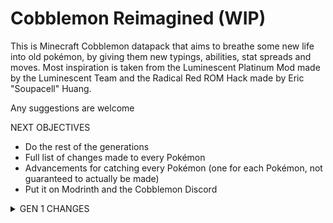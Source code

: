 <h1>Cobblemon Reimagined (WIP)</h1>

This is Minecraft Cobblemon datapack that aims to breathe some new life into old pokémon, by giving them new typings, abilities, stat spreads and moves. Most inspiration is taken from the Luminescent Platinum
Mod made by the Luminescent Team and the Radical Red ROM Hack made by Eric "Soupacell" Huang.

Any suggestions are welcome

NEXT OBJECTIVES
- Do the rest of the generations
- Full list of changes made to every Pokémon
- Advancements for catching every Pokémon (one for each Pokémon, not guaranteed to actually be made)
- Put it on Modrinth and the Cobblemon Discord

<details>
<summary>GEN 1 CHANGES</summary>

<details>
<summary>Bulbasaur</summary>
<pre>
Regular Abilities --> New Abilities
Overgrow              Overgrow
Hidden: Chlorophyll   Chlorophyll
                      Hidden: Grassy Surge
</pre>
</details>

<details>
<summary>Ivysaur</summary>
<pre>
Regular Abilities --> New Abilities
Overgrow              Overgrow
Hidden: Chlorophyll   Chlorophyll
                      Hidden: Grassy Surge
</pre>
</details>

<details>
<summary>Venusaur</summary>
<pre>
Regular Abilities --> New Abilities
Overgrow              Thick Fat
Hidden: Chlorophyll   Chlorophyll
                      Hidden: Grassy Surge
</pre>
</details>

<details>
<summary>G-Max Venusaur</summary>
<pre>
Regular Abilities --> New Abilities
Overgrow              Thick Fat
Hidden: Chlorophyll   Chlorophyll
                      Hidden: Grassy Surge
</pre>
</details>

<details>
<summary>Charmander</summary>
<pre>
Regular Abilities --> New Abilities
Blaze                 Blaze
Hidden: Solar Power   Solar Power
                      Hidden: Drought
</pre>
</details>

<details>
<summary>Charmeleon</summary>
<pre>
Regular Abilities --> New Abilities
Blaze                 Blaze
Hidden: Solar Power   Solar Power
                      Hidden: Drought
</pre>
</details>

<details>
<summary>Charizard</summary>
<pre>
Regular Abilities --> New Abilities
Blaze                 Blaze
Hidden: Solar Power   Solar Power
                      Hidden: Drought
</pre>
</details>

<details>
<summary>G-Max Charizard</summary>
<pre>
Regular Abilities --> New Abilities
Blaze                 Blaze
Hidden: Solar Power   Solar Power
                      Hidden: Drought
</pre>
</details>

<details>
<summary>Squirtle</summary>
<pre>
Regular Abilities --> New Abilities
Torrent               Torrent
Hidden: Rain Dish     Rain Dish
                      Hidden: Drizzle
</pre>
</details>

<details>
<summary>Wartorle</summary>
<pre>
Regular Abilities --> New Abilities
Torrent               Torrent
Hidden: Rain Dish     Rain Dish
                      Hidden: Drizzle
</pre>
</details>

<details>
<summary>Blastoise</summary>
<pre>
Regular Typing --> New Typing
Water              Water
                   Steel
</pre>
<pre>
Regular Abilities --> New Abilities
Torrent               Torrent
Hidden: Rain Dish     Mega Launcher
                      Hidden: Drizzle
</pre>
</details>

<details>
<summary>Mega Blastoise</summary>
<pre>
Regular Typing --> New Typing
Water              Water
                   Steel
</pre>
</details>

<details>
<summary>G-Max Blastoise</summary>
<pre>
Regular Typing --> New Typing
Water              Water
                   Steel
</pre>
<pre>
Regular Abilities --> New Abilities
Torrent               Torrent
Hidden: Rain Dish     Mega Launcher
                      Hidden: Drizzle
</pre>
</details>

<details>
<summary>Caterpie</summary>
<pre>
Regular Abilities --> New Abilities
Shield Dust           Shield Dust
Hidden: Run Away      Run Away
                      Hidden: Stench
</pre>
</details>

<details>
<summary>Butterfree</summary>
<pre>
Regular Abilities --> New Abilities
Compound Eyes         Compound Eyes
Hidden: Tinted Lens   Tinted Lens
                      Hidden: Effect Spore
</pre>
<pre>
                 Regular Stats --> New Stats
HP:                    60             60
Attack:                45             45
Defense:               50             45   -5
Special Attack:        90             110  +20
Special Defense:       80             100  +20
Speed:                 70             90   +20
Total:                 395            450  +55
</pre>
<pre>
Regular Moves --> New Moves
1: Gust           1: Bug Bite
1: String Shot    1: Harden
1: Bug Bite       1: String Shot
1: Captivate      1: Tackle
1: Harden         10: Gust
1: Tackle         11: Confusion
4: Supersonic     13: Poison Powder
8: Confusion      13: Sleep Powder
12: Poison Powder 13: Stun Spore
12: Stun Spore    17: Air Cutter
12: Sleep Powder  19: Psybeam
16: Psybeam       19: Silver Wind
20: Whirlwind     21: Supersonic
24: Air Slash     23: Air Slash
28: Safeguard     25: Safeguard
32: Bug Buzz      28: Bug Buzz
36: Tailwind      34: Psychic
40: Rage Powder   37: Whirlwind
44: Quiver Dance  37: Tailwind
                  40: Rage Powder
                  44: Quiver Dance
                  45: Hurricane
</pre>
</details>

<details>
<summary>G-Max Butterfree</summary>
<pre>
Regular Abilities --> New Abilities
Compound Eyes         Compound Eyes
Hidden: Tinted Lens   Tinted Lens
                      Hidden: Effect Spore
</pre>
<pre>
                 Regular Stats --> New Stats
HP:                    60             60
Attack:                45             45
Defense:               50             45   -5
Special Attack:        90             110  +20
Special Defense:       80             100  +20
Speed:                 70             90   +20
Total:                 395            450  +55
</pre>
</details>

<details>
<summary>Weedle</summary>
<pre>
Regular Abilities --> New Abilities
Shield Dust           Shield Dust
Hidden: Run Away      Run Away
                      Hidden: Poison Point
</pre>
</details>

<details>
<summary>Beedrill</summary>
<pre>
Regular Abilities --> New Abilities
Swarm                 Adaptability
Hidden: Sniper        Sniper
                      Hidden: Poison Touch
</pre>
<pre>
                 Regular Stats --> New Stats
HP:                    65             65
Attack:                90             115 +25
Defense:               40             40  
Special Attack:        45             40  -5
Special Defense:       80             95  +15
Speed:                 75             95  +20
Total:                 395            450 +55
</pre>
<pre>
Regular Moves --> New Moves
1: Fury Attack    1: Fury Attack
1: Twineedle      1: Twineedle
1: Pursuit        10: Fury Attack
1: String Shot    11: Fury Cutter
1: Bug Bite       14: Laser Focus
1: Poison Sting   15: Toxic Spikes
1: Harden         17: Pin Missile
11: Fury Cutter   21: Focus Energy
14: Rage          23: Venoshock
20: Focus Energy  23: Poison Jab
23: Venoshock     25: Assurance
26: Assurance     28: X-Scissor
29: Toxic Spikes  31: Cross Poison
32: Pin Missile   34: Drill Peck
35: Poison Jab    37: Agility
38: Agility       40: Endeavor
41: Endeavor      43: Outrage
44: Fell Stinger  44: Fell Stinger
                  45: Megahorn
</pre>
</details>

<details>
<summary>Mega Beedrill</summary>
<pre>
                 Regular Stats --> New Stats
HP:                    65             65
Attack:                150            175 +25
Defense:               40             55  +15
Special Attack:        15             15
Special Defense:       80             95  +15
Speed:                 145            145
Total:                 495            550 +55
</pre>
</details>

<details>
<summary>Pidgey</summary>
<pre>
Regular Abilities --> New Abilities
Keen Eye              No Guard
Tangled Feet          Tangled Feet
Hidden: Big Pecks     Hidden: Big Pecks
</pre>
<pre>
                 Regular Stats --> New Stats
HP:                    40             40
Attack:                45             45
Defense:               50             40
Special Attack:        35             35
Special Defense:       35             35
Speed:                 56             55  -1
Total:                 251            250 -1
</pre>
</details>

<details>
<summary>Pidgeotto</summary>
<pre>
Regular Abilities --> New Abilities
Keen Eye              No Guard
Tangled Feet          Tangled Feet
Hidden: Big Pecks     Hidden: Big Pecks
</pre>
<pre>
                 Regular Stats --> New Stats
HP:                    63             65  +2
Attack:                60             60
Defense:               55             55
Special Attack:        50             50
Special Defense:       50             50
Speed:                 71             75  +4
Total:                 349            355 +6
</pre>
</details>

<details>
<summary>Pidgeot</summary>
<pre>
Regular Abilities --> New Abilities
Keen Eye              No Guard
Tangled Feet          Tangled Feet
Hidden: Big Pecks     Hidden: Big Pecks
</pre>
<pre>
                 Regular Stats --> New Stats
HP:                    83             85  +2
Attack:                80             60  -20
Defense:               75             70  -5
Special Attack:        70             115 +45
Special Defense:       70             70
Speed:                 101            110 +9
Total:                 479            510 +31
</pre>
</details>

<details>
<summary>Rattata</summary>
<pre>
Regular Abilities --> New Abilities
Run Away              Hustle
Guts                  Guts
Hidden: Hustle        Hidden: Technician
</pre>
</details>

<details>
<summary>Alolan Rattata</summary>
<pre>
Regular Abilities --> New Abilities
Gluttony              Guts
Hustle                Hustle
Hidden: Thick Fat     Hidden: Thick Fat
</pre>
</details>

<details>
<summary>Raticate</summary>
<pre>
Regular Abilities --> New Abilities
Run Away              Hustle
Guts                  Guts
Hidden: Hustle        Hidden: Technician
</pre>
<pre>
                 Regular Stats --> New Stats
HP:                    55             55
Attack:                81             97  +16
Defense:               60             70  +10
Special Attack:        50             45  -5
Special Defense:       70             70
Speed:                 97             113 +16
Total:                 413            450 +37
</pre>
</details>

<details>
<summary>Alolan Raticate</summary>
<pre>
Regular Abilities --> New Abilities
Glutonny              Guts
Hustle                Hustle
Hidden: Thick Fat     Hidden: Thick Fat
</pre>
<pre>
                 Regular Stats --> New Stats
HP:                    75             80
Attack:                71             78  +7
Defense:               70             80  +10
Special Attack:        40             40
Special Defense:       80             90  +10
Speed:                 77             82  +5
Total:                 413            450 +32
</pre>
</details>

<details>
<summary>Spearow</summary>
<pre>
Regular Abilities --> New Abilities
Keen Eye              Keen Eye
Hidden: Sniper        Sniper
                      Hidden: Intimidate
</pre>
</details>

<details>
<summary>Fearow</summary>
<pre>
Regular Abilities --> New Abilities
Keen Eye              Keen Eye
Hidden: Sniper        Sniper
                      Hidden: Intimidate
</pre>
<pre>
                 Regular Stats --> New Stats
HP:                    65             65
Attack:                90             110 +20
Defense:               65             65
Special Attack:        61             60  -1
Special Defense:       61             60  -1
Speed:                 100            110 +10
Total:                 442            470 +28
</pre>
</details>

<details>
<summary>Ekans</summary>
<pre>
Regular Abilities --> New Abilities
Intimidate            Intimidate
Shed Skin             Merciless
Hidden: Unnerve       Hidden: Strong Jaw
</pre>
<pre>
After Evolving
Learns Crunch
</pre>
</details>

<details>
<summary>Arbok</summary>
<pre>
Regular Typing --> New Typing
Poison             Poison
                   Dark
</pre>
<pre>
Regular Abilities --> New Abilities
Intimidate            Intimidate
Shed Skin             Merciless
Hidden: Unnerve       Hidden: Strong Jaw
</pre>
<pre>
                 Regular Stats --> New Stats
HP:                    60             60
Attack:                95             110 +15
Defense:               69             70  +1
Special Attack:        65             55  -10
Special Defense:       79             80  +1
Speed:                 80             80 
Total:                 448            455 +7
</pre>
</details>

<details>
<summary>Pikachu</summary>
<pre>
Regular Abilities --> New Abilities
Static                Static
Hidden: Lightning Rod Lightning Rod
                      Hidden: Galvanize
</pre>
</details>

<details>
<summary>Raichu</summary>
<pre>
Regular Abilities --> New Abilities
Static                Static
Hidden: Lightning Rod Lightning Rod
                      Hidden: Galvanize
</pre>
<pre>
                 Regular Stats --> New Stats
HP:                    60             70  +10
Attack:                90             100 +10
Defense:               55             55  
Special Attack:        90             100 +10
Special Defense:       80             80
Speed:                 110            110
Total:                 485            515 +30
</pre>
<pre>
Regular Moves --> New Moves
1: Thunder Shock  1: Thunder Punch
1: Tail Whip      1: Growl
1: Quick Attack   1: Tail Whip
1: Thunder Punch  1: Thunder Shock
1: Thunder Wave   1: Charm
1: Thunder        1: Nuzzle
1: Light Screen   1: Sweet Kiss
1: Iron Tail      1: Play Nice
1: Play Nice      5: Quick Attack
1: Sweet Kiss     10: Thunder Wave
1: Nuzzle         15: Double Kick
1: Nasty Plot     20: Electro Ball
1: Charm          25: Shock Wave
1: Double Team    25: Fake Tears
1: Electro Ball   30: Feint
1: Feint          35: Spark
1: Spark          40: Double Team
1: Agility        45: Slame
1: Slam           50: Thunderbolt
1: Discharge      55: Teeter Dance
1: Growl          55: Agility
5: Thunderbolt    60: Discharge
                  65: Wild Charge
                  70: Light Screen
                  75: Thunder
</pre>
</details>

<details>
<summary>Alolan Raichu</summary>
<pre>
                 Regular Stats --> New Stats
HP:                    60             70  +10
Attack:                85             80  -5
Defense:               50             50  
Special Attack:        95             120 +25
Special Defense:       85             85
Speed:                 110            110
Total:                 485            500 +15
</pre>
<pre>
Regular Moves --> New Moves
1: Psychic        1: Thunder Shock
1: Thunder Shock  1: Charm
1: Tail Whip      1: Nuzzle
1: Quick Attack   1: Sweet Kiss
1: Thunder Wave   1: Play Nice
1: Thunder        1: Double Kick
1: Light Screen   1: Psychic
1: Iron Tail      6: Quick Attack
1: Play Nice      11: Thunder Wave
1: Sweet Kiss     16: Electro Ball
1: Nuzzle         21: Shock Wave
1: Nasty Plot     26: Light Screen
1: Charm          31: Spark
1: Double Team    36: Double Team
1: Electro Ball   41: Slam
1: Feint          43: Psyshock
1: Spark          46: Thunderbolt
1: Agility        51: Agility
1: Slam           56: Discharge
1: Discharge      61: Wild Charge
1: Growl          66: Signal Beam
5: Thunderbolt    71: Thunder
                  76: Volt Tackle
</pre>
</details>

<details>
<summary>Sandshrew</summary>
<pre>
Regular Abilities --> New Abilities
Sand Veil             Sand Veil
Hidden: Sand Rush     Sand Force
                      Hidden: Sand Rush
</pre>
</details>

<details>
<summary>Sandslash</summary>
<pre>
Regular Abilities --> New Abilities
Sand Veil             Sand Veil
Hidden: Sand Rush     Sand Force
                      Hidden: Sand Rush
</pre>
</details>

<details>
<summary>Alolan Sandslash</summary>
<pre>
Regular Abilities --> New Abilities
Snow Cloak            Snow Cloak
Hidden: Slush Rush    Tough Claws
                      Hidden: Slush Rush
</pre>
<pre>
Regular Moves --> New Moves
1: Icicle Spear   1: Defense Curl
1: Metal Burst    1: Scratch
1: Icicle Crash   1: Powder Snow
1: Slash          1: Ice Shard
1: Defense Curl   1: Swift
1: Ice Ball       1: Ice Ball
1: Metal Claw     1: Metal Claw
1: Swords Dance   1: Fury Cutter
1: Blizzard       1: Hone Claws
1: Hail           1: Icicle Spear
1: Iron Defense   6: Rapid Spin
1: Gyro Ball      11: Fury Swipes
1: Iron Head      16: Iron Defense
1: Rollout        21: Crush Claw
1: Fury Cutter    26: Shadow Claw
1: Rapid Spin     31: Iron Head
1: Swift          36: Agility
1: Fury Swipes    41: Gyro Ball
1: Scratch        46: Icicle Crash
1: Mist           51: Poison Jab
1: Powder Snow    56: Snowscape
1: Snowscape      61: Swords Dance
1: Bide           66: Blizzard
                  71: Metal Burst
                  76: Triple Axel
</pre>
</details>

<details>
<summary>Nidoran Female</summary>
<pre>
Regular Abilities --> New Abilities
Poison Point          Poison Point
Rivalry               Mold Breaker
Hidden: Hustle        Hidden: Hustle
</pre>
</details>

<details>
<summary>Nidorina</summary>
<pre>
Regular Abilities --> New Abilities
Poison Point          Poison Point
Rivalry               Mold Breaker
Hidden: Hustle        Hidden: Hustle
</pre>
</details>

<details>
<summary>Nidoqueen</summary>
<pre>
Regular Abilities --> New Abilities
Poison Point          Poison Point
Rivalry               Mold Breaker
Hidden: Sheer Force   Hidden: Sheer Force
</pre>
<pre>
Regular Moves --> New Moves
1: Scratch        1: Tail Whip
1: Tail Whip      1: Scratch
1: Double Kick    1: Poison Sting
1: Poison Sting   1: Growl
1: Earth Power    6: Fury Swipes
1: Superpower     11: Double Kick
1: Helping Hand   16: Poison Fang
1: Chip Away      21: Bite
1: Fury Swipes    26: Helping Hand
1: Toxic Spikes   29: Spikes
1: Bite           31: Toxic Spikes
1: Toxic          36: Poison Jab
1: Flatter        39: Body Slam
1: Crunch         41: Flatter
1: Growl          46: Crunch
1: Poison Fang    51: Drill Run
1: Captivate      56: Poison Tail
                  59: Earthquake
                  61: Sludge Wave
                  66: Super Fang
                  71: Toxic
                  76: Earth Power
</pre>
</details>

<details>
<summary>Nidoran Male</summary>
<pre>
Regular Abilities --> New Abilities
Poison Point          Poison Point
Rivalry               Mold Breaker
Hidden: Hustle        Hidden: Hustle
</pre>
</details>

<details>
<summary>Nidorino</summary>
<pre>
Regular Abilities --> New Abilities
Poison Point          Poison Point
Rivalry               Mold Breaker
Hidden: Hustle        Hidden: Hustle
</pre>
</details>

<details>
<summary>Nidoking</summary>
<pre>
Regular Abilities --> New Abilities
Poison Point          Poison Point
Rivalry               Mold Breaker
Hidden: Sheer Force   Hidden: Sheer Force
</pre>
<pre>
Regular Moves --> New Moves
1: Peck           1: Focus Energy
1: Focus Energy   1: Peck
1: Double Kick    1: Poison Sting
1: Poison Sting   1: Growl
1: Thrash         6: Leer
1: Earth Power    11: Fury Attack
1: Megahorn       16: Double Kick
1: Helping Hand   21: Poison Fang
1: Poison Jab     26: Horn Attack
1: Chip Away      29: Helping Hand
1: Fury Attack    31: Thrash
1: Toxic Spikes   36: Toxic Spikes
1: Horn Attack    39: Poison Jab
1: Toxic          41: Flatter
1: Flatter        46: Sucker Punch
1: Leer           51: Drill Run
1: Horn Drill     56: Poison Tail
1: Captivate      59: Earthquake
                  61: Sludge Wave
                  66: Head Smash
                  71: Toxic
                  76: Earth Power
</pre>
</details>

<details>
<summary>Clefable</summary>
<pre>
Regular Moves ---> New Moves
1: Sing            1: Charm
1: Double Slap     1: Copycat
1: Minimize        1: Disarming Voice
1: Metronome       1: Growl
1: Gravity         1: Pound
1: After You       1: Splash
1: Disarming Voice 1: Spotlight
1: Spotlight       1: Sweet Kiss
1: Sweet Kiss      4: Stored Power
1: Encore          4: Encore
1: Charm           9: Sing
1: Stored Power    14: Double Slap
1: Life Dew        14: Defense Curl
1: Moonlight       19: After You
1: Meteor Mash     24: Follow Me
1: Follow Me       24: Draining Kiss
1: Cosmic Power    29: Life Dew
1: Moonblast       34: Body Slam
1: Healing Wish    34: Minimize
1: Splash          39: Metronome
1: Pound           44: Cosmic Power
1: Copycat         44: Moonblast
1: Growl           49: Moonlight
1: Defense Curl    54: Wish
1: Wake-Up Slap    54: Soft-Boiled
1: Lucky Chant     59: Gravity
1: Bestow          64: Meteor Mash
                   74: Healing Wish
</pre>
</details>

<details>
<summary>Ninetales</summary>
<pre>
Regular Typing --> New Typing
Fire               Fire
                   Psychic
</pre>
<pre>
Regular Abilities --> New Abilities
Flash Fire            Flash Fire
Hidden: Drought       Drought
                      Hidden: Cursed Body
</pre>
<pre>
Regular Moves --> New Moves
1: Nasty Plot     1: Tail Whip
1: Ember          1: Ember
1: Quick Attack   3: Disable
1: Confuse Ray    3: Roar
1: Safeguard      8: Quick Attack
1: Flamethrower   13: Spite
1: Fire Blast     18: Hex
1: Spite          23: Incinerate
1: Will-o-Wisp    28: Confuse Ray
1: Incinerate     28: Nasty Plot
1: Imrpison       33: Will-o-Wisp
1: Extrasensory   38: Extrasensory
1: Fire Spin      43: Flamethrower
1: Inferno        48: Dark Pulse
1: Grudge         48: Imprison
1: Tail Whip      53: Fire Spin
1: Disable        58: Safeguard
1: Flame Burst    63: Inferno
                  68: Psychic
                  73: Fire Blast
</pre>
</details>

<details>
<summary>Alolan Ninetales</summary>
<pre>
Regular Abilities --> New Abilities
Snow Cloak            Snow Cloak
Hidden: Snow Warning  Serene Grace
                      Hidden: Snow Warning
</pre>
<pre>
Regular Moves --> New Moves
1: Imprison       1: Tail Whip
1: Nasty Plot     1: Powder Snow
1: Ice Beam       1: Fairy Wind
1: Ice Shard      1: Dazzling Gleam
1: Confuse Ray    3: Disable
1: Safeguard      3: Roar
1: Blizzard       8: Quick Attack
1: Spite          13: Icy Wind
1: Icy Wind       18: Hex
1: Aurora Veil    18: Payback
1: Aurora Beam    18: Fairy Wind
1: Extrasensory   23: Aurora Veil
1: Mist           28: Confuse Ray
1: Sheer Cold     28: Nasty Plot
1: Grudge         33: Aurora Beam
1: Powder Snow    38: Extrasensory
1: Tail Whip      43: Ice Beam
1: Disable        48: Dark Pulse
1: Freeze-Dry     48: Imprison
                  53: Freeze-Dry
                  58: Safeguard
                  63: Moonblast
                  68: Blizzard
                  73: Encore
</pre>
</details>

<details>
<summary>Jigglypuff</summary>
<pre>
Regular Abilities --> New Abilities
Cute Charm            Magic Guard
Competitive           Competitive
Hidden: Friend Guard  Hidden: Misty Surge
</pre>
</details>

<details>
<summary>Wigglytuff</summary>
<pre>
Regular Abilities --> New Abilities
Cute Charm            Magic Guard
Competitive           Competitive
Hidden: Frisk         Hidden: Misty Surge
</pre>
<pre>
Regular Moves ---> New Moves
1: Sing            1: Copycat
1: Disable         1: Sing
1: Defense Curl    1: Charm
1: Double Slap     1: Sweet Kiss
1: Rest            4: Echoed Voice
1: Gyro Ball       9: Fake Tears
1: Hyper Voice     14: Disarming Voice
1: Covet           19: Disable
1: Echoed Voice    24: Draining Kiss
1: Double Edge     29: Round
1: Sweet Kiss      34: Rollout
1: Disarming Voice 39: Double Slap
1: Charm           44: Body Slam
1: Stockpile       49: Stockpile
1: Swallow         49: Swallow
1: Spit Up         49: Spit Up
1: Round           54: Hyper Voice
1: Body Slam       59: Play Rough
1: Mimic           59: Rest
1: Pound           64: Moonblast
1: Copycat         69: Gyro Ball
1: Wake-Up Slap    69: Mimic
1: Play Nice       69: Double Edge
5: Play Rough      74: Last Resort
                   74: Boomburst
</pre>
</details>

<details>
<summary>Zubat</summary>
<pre>
Regular Abilities --> New Abilities
Inner Focus           Sniper
Hidden: Infiltrator   Infiltrator
                      Hidden: Corrosion
</pre>
</details>

<details>
<summary>Golbat</summary>
<pre>
Regular Abilities --> New Abilities
Inner Focus           Sniper
Hidden: Infiltrator   Infiltrator
                      Hidden: Corrosion
</pre>
</details>

<details>
<summary>Oddish</summary>
<pre>
Regular Abilities --> New Abilities
Chlorophyll           Chlorophyll
Hidden: Run Away      Effect Spore
                      Hidden: Aroma Veil
</pre>
</details>

<details>
<summary>Gloom</summary>
<pre>
Regular Abilities --> New Abilities
Chlorophyll           Chlorophyll
Hidden: Stench        Effect Spore
                      Hidden: Stench
</pre>
</details>

<details>
<summary>Vileplume</summary>
<pre>
Regular Abilities --> New Abilities
Chlorophyll           Chlorophyll
Hidden: Effect Spore  Effect Spore
                      Hidden: Aroma Veil
</pre>
<pre>
Regular Moves --> New Moves
1: Mega Drain     1: Acid
1: Aromatherapy   1: Absorb
1: Stun Spore     1: Aromatheraby
1: Poison Powder  1: Growth
1: Petal Dance    1: Magical Leaf
1: Giga Drain     1: Petal Blizzard
1: Petal Blizzard 1: Sleep Powder
1: Sleep Powder   1: Stun Spore
1: Toxic          1: Weather Ball
1: Moonblast      7: Sweet Scent
1: Grassy Terrain 12: Sleep Powder
1: Moonlight      17: Leaf Blade
1: Absorb         22: Mega Drain
1: Growth         27: Giga Drain
1: Acid           32: Earth Power
1: Sweet Scent    37: Moonlight
1: Lucky Chant    42: Grassy Terrain
1: Natural Gift   47: Quiver Dance
                  52: Teeter Dance
                  57: Moonblast
                  62: Petal Dance
                  67: Solar Beam
                  72: Leaf Storm
                  72: Strength Sap
</pre>
</details>

<details>
<summary>Paras</summary>
<pre>
Regular Abilities --> New Abilities
Effect Spore          Effect Spore
Dry Skin              Damp
Hidden: Damp          Hidden: Tough Claws
</pre>
</details>

<details>
<summary>Parasect</summary>
<pre>
Regular Abilities --> New Abilities
Effect Spore          Effect Spore
Dry Skin              Damp
Hidden: Damp          Hidden: Tough Claws
</pre>
<pre>
                 Regular Stats --> New Stats
HP:                    60             60
Attack:                95             115 +20
Defense:               80             100 +20 
Special Attack:        60             55  -5
Special Defense:       80             90  +10
Speed:                 30             30
Total:                 405            450 +45
</pre>
</details>

<details>
<summary>Venonat</summary>
<pre>
Regular Abilities --> New Abilities
Compound Lens         Compound Eyes
Tinted Lens           Tinted Lens
Hidden: Run Away      Hidden: Wonder Skin
</pre>
</details>

<details>
<summary>Venomoth</summary>
<pre>
Regular Typing --> New Typing
Bug                Bug
Poison             Psychic
</pre>
<pre>
Regular Abilities --> New Abilities
Shield Dust           Compound Eyes
Tinted Lens           Tinted Lens
Hidden: Wonder Skin   Hidden: Wonder Skin
</pre>
<pre>
                 Regular Stats --> New Stats
HP:                    70             70
Attack:                65             55  -10
Defense:               60             65  +5
Special Attack:        90             105 +15
Special Defense:       75             75
Speed:                 90             90
Total:                 450            460 +10
</pre>
</details>

<details>
<summary>Alolan Diglett</summary>
<pre>
Regular Abilities --> New Abilities
Sand Veil             Technician
Tangling Hair         Tangling Hair
Hidden: Sand Force    Hidden: Sand Force
</pre>
</details>

<details>
<summary>Alolan Dugtrio</summary>
<pre>
Regular Abilities --> New Abilities
Sand Veil             Technician
Tangling Hair         Tangling Hair
Hidden: Sand Force    Hidden: Sand Force
</pre>
</details>

</details>